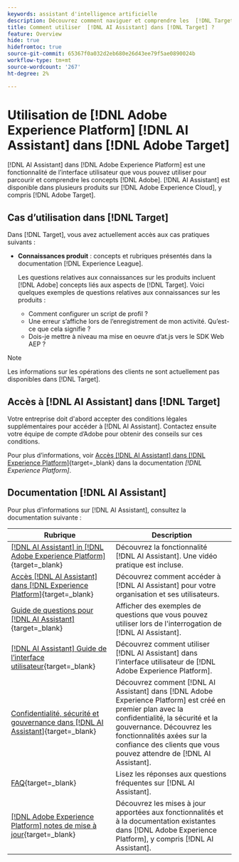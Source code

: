 ```yaml
---
keywords: assistant d'intelligence artificielle
description: Découvrez comment naviguer et comprendre les  [!DNL Target] concepts avec [!DNL AI Assistant].
title: Comment utiliser  [!DNL AI Assistant] dans [!DNL Target] ?
feature: Overview
hide: true
hidefromtoc: true
source-git-commit: 65367f0a032d2eb680e26d43ee79f5ae0890024b
workflow-type: tm+mt
source-wordcount: '267'
ht-degree: 2%

---
```


# Utilisation de [!DNL Adobe Experience Platform] [!DNL AI Assistant] dans [!DNL Adobe Target]

[!DNL AI Assistant] dans [!DNL Adobe Experience Platform] est une fonctionnalité de l’interface utilisateur que vous pouvez utiliser pour parcourir et comprendre les concepts [!DNL Adobe]. [!DNL AI Assistant] est disponible dans plusieurs produits sur [!DNL Adobe Experience Cloud], y compris [!DNL Adobe Target].

## Cas d’utilisation dans [!DNL Target]

Dans [!DNL Target], vous avez actuellement accès aux cas pratiques suivants :

* **Connaissances produit** : concepts et rubriques présentés dans la documentation [!DNL Experience League].

  Les questions relatives aux connaissances sur les produits incluent [!DNL Adobe] concepts liés aux aspects de [!DNL Target]. Voici quelques exemples de questions relatives aux connaissances sur les produits :

   * Comment configurer un script de profil ?
   * Une erreur s’affiche lors de l’enregistrement de mon activité. Qu’est-ce que cela signifie ?
   * Dois-je mettre à niveau ma mise en oeuvre d’at.js vers le SDK Web AEP ?

>[!NOTE]
>
>Les informations sur les opérations des clients ne sont actuellement pas disponibles dans [!DNL Target].

## Accès à [!DNL AI Assistant] dans [!DNL Target]

Votre entreprise doit d&#39;abord accepter des conditions légales supplémentaires pour accéder à [!DNL AI Assistant]. Contactez ensuite votre équipe de compte d’Adobe pour obtenir des conseils sur ces conditions.

Pour plus d’informations, voir [Accès [!DNL AI Assistant] dans [!DNL Experience Platform]](https://experienceleague.adobe.com/fr/docs/experience-platform/ai-assistant/access){target=_blank} dans la documentation *[!DNL Experience Platform]*.

## Documentation [!DNL AI Assistant]

Pour plus d’informations sur [!DNL AI Assistant], consultez la documentation suivante :

| Rubrique | Description |
| --- | --- |
| [[!DNL AI Assistant] in [!DNL Adobe Experience Platform]](https://experienceleague.adobe.com/fr/docs/experience-platform/ai-assistant/home){target=_blank} | Découvrez la fonctionnalité [!DNL AI Assistant]. Une vidéo pratique est incluse. |
| [Accès [!DNL AI Assistant] dans [!DNL Experience Platform]](https://experienceleague.adobe.com/fr/docs/experience-platform/ai-assistant/access){target=_blank} | Découvrez comment accéder à [!DNL AI Assistant] pour votre organisation et ses utilisateurs. |
| [Guide de questions pour [!DNL AI Assistant]](https://experienceleague.adobe.com/fr/docs/experience-platform/ai-assistant/questions){target=_blank} | Afficher des exemples de questions que vous pouvez utiliser lors de l&#39;interrogation de [!DNL AI Assistant]. |
| [[!DNL AI Assistant] Guide de l’interface utilisateur](https://experienceleague.adobe.com/fr/docs/experience-platform/ai-assistant/ui-guide){target=_blank} | Découvrez comment utiliser [!DNL AI Assistant] dans l’interface utilisateur de [!DNL Adobe Experience Platform]. |
| [Confidentialité, sécurité et gouvernance dans [!DNL AI Assistant]](https://experienceleague.adobe.com/fr/docs/experience-platform/ai-assistant/privacy){target=_blank} | Découvrez comment [!DNL AI Assistant] dans [!DNL Adobe Experience Platform] est créé en premier plan avec la confidentialité, la sécurité et la gouvernance. Découvrez les fonctionnalités axées sur la confiance des clients que vous pouvez attendre de [!DNL AI Assistant]. |
| [FAQ](https://experienceleague.adobe.com/fr/docs/experience-platform/ai-assistant/faq){target=_blank} | Lisez les réponses aux questions fréquentes sur [!DNL AI Assistant]. |
| [[!DNL Adobe Experience Platform] notes de mise à jour](https://experienceleague.adobe.com/fr/docs/experience-platform/release-notes/latest){target=_blank} | Découvrez les mises à jour apportées aux fonctionnalités et à la documentation existantes dans [!DNL Adobe Experience Platform], y compris [!DNL AI Assistant]. |


